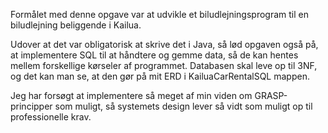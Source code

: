 Formålet med denne opgave var at udvikle et biludlejningsprogram 
til en biludlejning beliggende i Kailua.

Udover at det var obligatorisk at skrive det i Java, så lød opgaven også på, 
at implementere SQL til at håndtere og gemme data, 
så de kan hentes mellem forskellige kørseler af programmet. Databasen skal leve
op til 3NF, og det kan man se, at den gør på mit ERD i KailuaCarRentalSQL mappen.

Jeg har forsøgt at implementere så meget af min viden om GRASP-principper som muligt, 
så systemets design lever så vidt som muligt op til professionelle krav.



